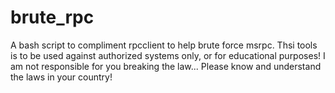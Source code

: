 # brute_rpc
A bash script to compliment rpcclient to help brute force msrpc.
Thsi tools is to be used against authorized systems only, or for educational purposes!
I am not responsible for you breaking the law... Please know and understand the laws in your country!

